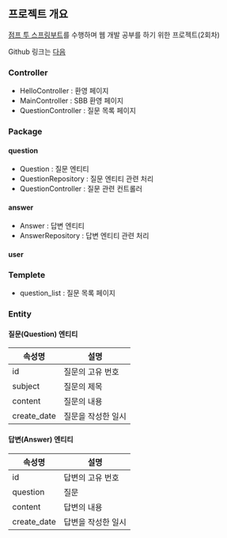 ## 프로젝트 개요

[점프 투 스프링부트](https://wikidocs.net/book/7601)를 수행하며 웹 개발 공부를 하기 위한 프로젝트(2회차)

Github 링크는 [다음](https://github.com/AidennnLee/sbb-mission2.git)

### Controller

- HelloController : 환영 페이지
- MainController : SBB 환영 페이지
- QuestionController : 질문 목록 페이지

### Package

#### question

- Question : 질문 엔티티
- QuestionRepository : 질문 엔티티 관련 처리
- QuestionController : 질문 관련 컨트롤러

#### answer

- Answer : 답변 엔티티
- AnswerRepository : 답변 엔티티 관련 처리

#### user

### Templete

- question_list : 질문 목록 페이지

### Entity

#### 질문(Question) 엔티티

|속성명|	설명|
|--|--|
|id|	질문의 고유 번호|
|subject|	질문의 제목|
|content|	질문의 내용|
|create_date|	질문을 작성한 일시|

#### 답변(Answer) 엔티티

|속성명| 	설명         |
|--|-------------|
|id| 	답변의 고유 번호  |
|question| 	질문         |
|content| 	답변의 내용     |
|create_date| 	답변을 작성한 일시 |